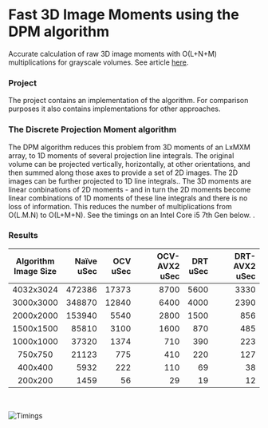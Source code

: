 # Fast 3D Image Moments using the DPM algorithm
Accurate calculation of raw 3D image moments with O(L+N+M) multiplications for grayscale volumes. See article [here](https://arxiv.org/abs/2012.08099).

### Project
The project contains an implementation of the algorithm. For comparison purposes it also contains implementations for other approaches.

### The Discrete Projection Moment algorithm
The DPM algorithm reduces this problem from 3D moments of an LxMXM array, to 1D moments of several projection line integrals. The original volume can be projected vertically, horizontally, at other orientations, and then summed along those axes to provide a set of 2D images. The 2D images can be further projected to 1D line integrals.. The 3D moments are linear conbinations of 2D moments - and in turn the 2D moments become linear combinations of 1D moments of these line integrals and there is no loss of information. This reduces the number of multiplications from O(L.M.N) to O(L+M+N). See the timings on an Intel Core i5 7th Gen below. .

### Results

| Algorithm<br>Image Size |  Naïve<br>uSec |   OCV<br>uSec | OCV-AVX2<br>uSec |  DRT<br>uSec | DRT-AVX2<br>uSec |
|:-----------------------:|-------:|------:|---------:|-----:|---------:|
|        4032x3024        | 472386 | 17373 |     8700 | 5600 |     3330 |
|        3000x3000        | 348870 | 12840 |     6400 | 4000 |     2390 |
|        2000x2000        | 153940 |  5540 |     2800 | 1500 |      856 |
|        1500x1500        |  85810 |  3100 |     1600 |  870 |      485 |
|        1000x1000        |  37320 |  1374 |      710 |  390 |      223 |
|         750x750         |  21123 |   775 |      410 |  220 |      127 |
|         400x400         |   5932 |   222 |      110 |   69 |       38 |
|         200x200         |   1459 |    56 |       29 |   19 |       12 |
<br>

![Timings](https://github.com/wild-ig/dpm_moments/raw/master/comparison.png)